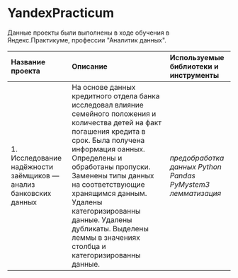 # YandexPracticum
Данные проекты были выполнены в ходе обучения в Яндекс.Практикуме, профессии "Аналитик данных".

| Название проекта | Описание | Используемые библиотеки и инструменты | 
| :---------------------- | :---------------------- | :---------------------- |
| 1. Исследование надёжности заёмщиков — анализ банковских данных | На основе данных кредитного отдела банка исследовал влияние семейного положения и количества детей на факт погашения кредита в срок. Была получена информация оанных. Определены и обработаны пропуски. Заменены типы данных на соответствующие хранящимся данным. Удалены категоризированны данные. Удалены дубликаты. Выделены леммы в значениях столбца и категоризированны данные. | *предобработка данных* *Python* *Pandas* *PyMystem3* *лемматизация* |








